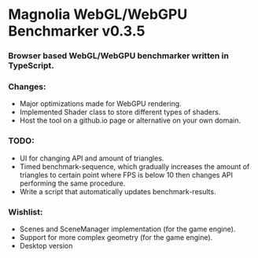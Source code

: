 # Magnolia WebGL/WebGPU Benchmarker v0.3.5
### Browser based WebGL/WebGPU benchmarker written in TypeScript.

### Changes:
- Major optimizations made for WebGPU rendering.
- Implemented Shader class to store different types of shaders.
- Host the tool on a github.io page or alternative on your own domain.

### TODO:
- UI for changing API and amount of triangles.
- Timed benchmark-sequence, which gradually increases the amount of triangles to certain point where FPS is below 10 then changes API performing the same procedure.
- Write a script that automatically updates benchmark-results.

### Wishlist:
- Scenes and SceneManager implementation (for the game engine).
- Support for more complex geometry (for the game engine).
- Desktop version